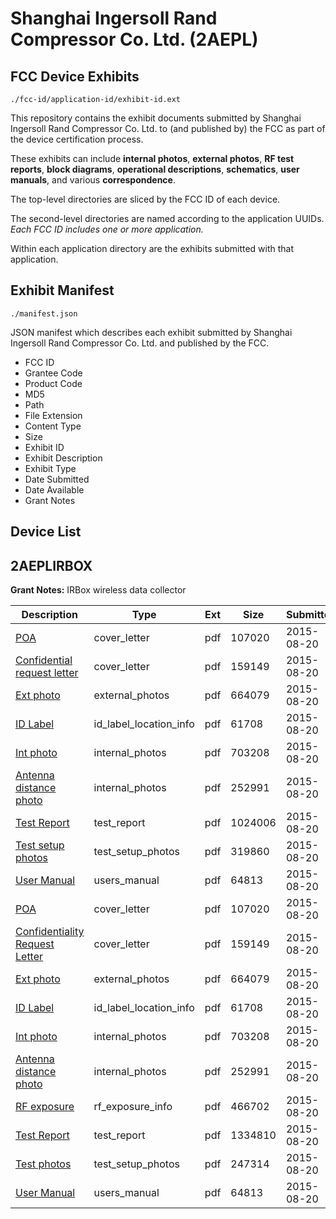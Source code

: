 # Shanghai Ingersoll Rand Compressor Co. Ltd. (2AEPL)
## FCC Device Exhibits

```
./fcc-id/application-id/exhibit-id.ext
```

This repository contains the exhibit documents submitted by Shanghai Ingersoll Rand Compressor Co. Ltd. to (and published by) the FCC as part of the device certification process.

These exhibits can include **internal photos**, **external photos**, **RF test reports**, **block diagrams**, **operational descriptions**, **schematics**, **user manuals**, and various **correspondence**.

The top-level directories are sliced by the FCC ID of each device.

The second-level directories are named according to the application UUIDs. *Each FCC ID includes one or more application.*

Within each application directory are the exhibits submitted with that application. 

## Exhibit Manifest

```
./manifest.json
```

JSON manifest which describes each exhibit submitted by Shanghai Ingersoll Rand Compressor Co. Ltd. and published by the FCC.

- FCC ID
- Grantee Code
- Product Code
- MD5
- Path
- File Extension
- Content Type
- Size
- Exhibit ID
- Exhibit Description
- Exhibit Type
- Date Submitted
- Date Available
- Grant Notes

## Device List
## 2AEPLIRBOX
**Grant Notes:** IRBox wireless data collector

| Description | Type | Ext | Size | Submitted | Available |
| ----------- | ---- | --- | ---- | --------- | --------- |
| [POA](2AEPLIRBOX/8df09303b441792f008c1e6db0cc5945/2720912.pdf) | cover_letter | pdf | 107020 | 2015-08-20 | 2015-08-21 |
| [Confidential request letter](2AEPLIRBOX/8df09303b441792f008c1e6db0cc5945/2720913.pdf) | cover_letter | pdf | 159149 | 2015-08-20 | 2015-08-21 |
| [Ext photo](2AEPLIRBOX/8df09303b441792f008c1e6db0cc5945/2720917.pdf) | external_photos | pdf | 664079 | 2015-08-20 | 2015-08-21 |
| [ID Label](2AEPLIRBOX/8df09303b441792f008c1e6db0cc5945/2720929.pdf) | id_label_location_info | pdf | 61708 | 2015-08-20 | 2015-08-21 |
| [Int photo](2AEPLIRBOX/8df09303b441792f008c1e6db0cc5945/2720918.pdf) | internal_photos | pdf | 703208 | 2015-08-20 | 2015-08-21 |
| [Antenna distance photo](2AEPLIRBOX/8df09303b441792f008c1e6db0cc5945/2720919.pdf) | internal_photos | pdf | 252991 | 2015-08-20 | 2015-08-21 |
| [Test Report](2AEPLIRBOX/8df09303b441792f008c1e6db0cc5945/2720925.pdf) | test_report | pdf | 1024006 | 2015-08-20 | 2015-08-21 |
| [Test setup photos](2AEPLIRBOX/8df09303b441792f008c1e6db0cc5945/2720926.pdf) | test_setup_photos | pdf | 319860 | 2015-08-20 | 2015-08-21 |
| [User Manual](2AEPLIRBOX/8df09303b441792f008c1e6db0cc5945/2720930.pdf) | users_manual | pdf | 64813 | 2015-08-20 | 2015-08-21 |
| [POA](2AEPLIRBOX/4a408343b3c75d27d92b7ebdf6de0e65/2720912.pdf) | cover_letter | pdf | 107020 | 2015-08-20 | 2015-08-21 |
| [Confidentiality Request Letter](2AEPLIRBOX/4a408343b3c75d27d92b7ebdf6de0e65/2720913.pdf) | cover_letter | pdf | 159149 | 2015-08-20 | 2015-08-21 |
| [Ext photo](2AEPLIRBOX/4a408343b3c75d27d92b7ebdf6de0e65/2720917.pdf) | external_photos | pdf | 664079 | 2015-08-20 | 2015-08-21 |
| [ID Label](2AEPLIRBOX/4a408343b3c75d27d92b7ebdf6de0e65/2720929.pdf) | id_label_location_info | pdf | 61708 | 2015-08-20 | 2015-08-21 |
| [Int photo](2AEPLIRBOX/4a408343b3c75d27d92b7ebdf6de0e65/2720918.pdf) | internal_photos | pdf | 703208 | 2015-08-20 | 2015-08-21 |
| [Antenna distance photo](2AEPLIRBOX/4a408343b3c75d27d92b7ebdf6de0e65/2720919.pdf) | internal_photos | pdf | 252991 | 2015-08-20 | 2015-08-21 |
| [RF exposure](2AEPLIRBOX/4a408343b3c75d27d92b7ebdf6de0e65/2720914.pdf) | rf_exposure_info | pdf | 466702 | 2015-08-20 | 2015-08-21 |
| [Test Report](2AEPLIRBOX/4a408343b3c75d27d92b7ebdf6de0e65/2720915.pdf) | test_report | pdf | 1334810 | 2015-08-20 | 2015-08-21 |
| [Test photos](2AEPLIRBOX/4a408343b3c75d27d92b7ebdf6de0e65/2720916.pdf) | test_setup_photos | pdf | 247314 | 2015-08-20 | 2015-08-21 |
| [User Manual](2AEPLIRBOX/4a408343b3c75d27d92b7ebdf6de0e65/2720930.pdf) | users_manual | pdf | 64813 | 2015-08-20 | 2015-08-21 |
